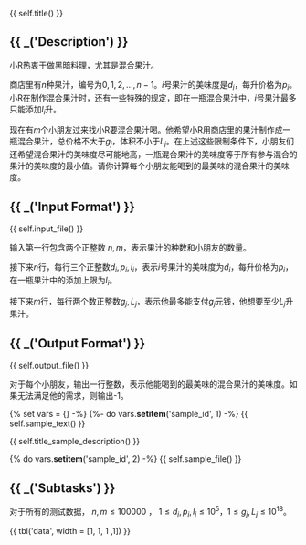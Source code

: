 {{ self.title() }}

## {{ _('Description') }}

小R热衷于做黑暗料理，尤其是混合果汁。

商店里有$n$种果汁，编号为$0,1,2,...,n-1$。$i$号果汁的美味度是$d_i$，每升价格为$p_i$。小R在制作混合果汁时，还有一些特殊的规定，即在一瓶混合果汁中，$i$号果汁最多只能添加$l_i$升。

现在有$m$个小朋友过来找小R要混合果汁喝。他希望小R用商店里的果汁制作成一瓶混合果汁，总价格不大于$g_j$，体积不小于$L_j$。在上述这些限制条件下，小朋友们还希望混合果汁的美味度尽可能地高，一瓶混合果汁的美味度等于所有参与混合的果汁的美味度的最小值。请你计算每个小朋友能喝到的最美味的混合果汁的美味度。

## {{ _('Input Format') }}

{{ self.input_file() }}

输入第一行包含两个正整数 $n,m$，表示果汁的种数和小朋友的数量。

接下来$n$行，每行三个正整数$d_i,p_i,l_i$，表示$i$号果汁的美味度为$d_i$，每升价格为$p_i$，在一瓶果汁中的添加上限为$l_i$。

接下来$m$行，每行两个数正整数$g_j,L_j$，表示他最多能支付$g_j$元钱，他想要至少$L_j$升果汁。

## {{ _('Output Format') }}

{{ self.output_file() }}

对于每个小朋友，输出一行整数，表示他能喝到的最美味的混合果汁的美味度。如果无法满足他的需求，则输出-1。

{% set vars = {} -%}
{%- do vars.__setitem__('sample_id', 1) -%}
{{ self.sample_text() }}

{{ self.title_sample_description() }}

{% do vars.__setitem__('sample_id', 2) -%}
{{ self.sample_file() }}

## {{ _('Subtasks') }}

对于所有的测试数据， $n,m\leq 100000$ ， $1\le d_i,p_i,l_i\le 10^5$，$1\le g_j,L_j\le10^{18}$。

{{ tbl('data', width = [1, 1, 1 ,1]) }}


